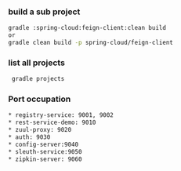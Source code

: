 ### build a sub project
```bash
gradle :spring-cloud:feign-client:clean build
or
gradle clean build -p spring-cloud/feign-client
```

### list all projects
```bash
 gradle projects
```

### Port occupation
```bash
* registry-service: 9001, 9002
* rest-service-demo: 9010
* zuul-proxy: 9020
* auth: 9030
* config-server:9040
* sleuth-service:9050
* zipkin-server: 9060
```
